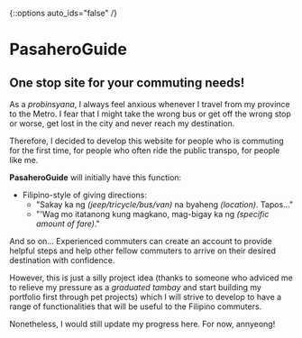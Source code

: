 {::options auto_ids="false" /}

PasaheroGuide
==

One stop site for your commuting needs!
--

As a *probinsyana*, I always feel anxious whenever I travel from my province to the Metro. I fear that I might take the wrong bus or get off the wrong stop or worse, get lost in the city and never reach my destination.

Therefore, I decided to develop this website for people who is commuting for the first time, for people who often ride the public transpo, for people like me.

**PasaheroGuide** will initially have this function:

* Filipino-style of giving directions:
    * "Sakay ka ng *(jeep/tricycle/bus/van)* na byaheng *(location)*. Tapos..."
    * "'Wag mo itatanong kung magkano, mag-bigay ka ng *(specific amount of fare)*."

And so on... Experienced commuters can create an account to provide helpful steps and help other fellow commuters to arrive on their desired destination with confidence. 

However, this is just a silly project idea (thanks to someone who adviced me to relieve my pressure as a *graduated tambay* and start building my portfolio first through pet projects) which I will strive to develop to have a range of functionalities that will be useful to the Filipino commuters. 

Nonetheless, I would still update my progress here. For now, annyeong!


